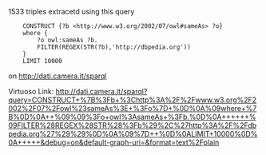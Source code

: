 1533 triples extracetd using this query 

		CONSTRUCT {?b <http://www.w3.org/2002/07/owl#sameAs> ?o} 
		where {
  			?o owl:sameAs ?b.
	      	FILTER(REGEX(STR(?b),'http://dbpedia.org'))
		}  
		LIMIT 10000

on http://dati.camera.it/sparql 

Virtuoso Link: 
http://dati.camera.it/sparql?query=CONSTRUCT+%7B%3Fb+%3Chttp%3A%2F%2Fwww.w3.org%2F2002%2F07%2Fowl%23sameAs%3E+%3Fo%7D+%0D%0A%09where+%7B%0D%0A++%09%09%3Fo+owl%3AsameAs+%3Fb.%0D%0A++++++%09FILTER%28REGEX%28STR%28%3Fb%29%2C%27http%3A%2F%2Fdbpedia.org%27%29%29%0D%0A%09%7D++%0D%0ALIMIT+10000%0D%0A+++++&debug=on&default-graph-uri=&format=text%2Fplain
